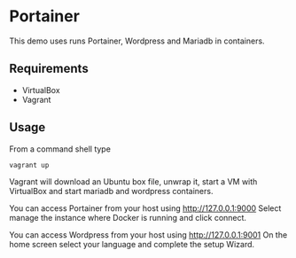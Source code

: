 Portainer
=========

This demo uses runs Portainer, Wordpress and Mariadb in containers.

## Requirements
* VirtualBox
* Vagrant

## Usage
From a command shell type 

```
vagrant up
```

Vagrant will download an Ubuntu box file, unwrap it, start a VM with VirtualBox and start mariadb and wordpress containers.

You can access Portainer from your host using http://127.0.0.1:9000
Select manage the instance where Docker is running and click connect.

You can access Wordpress from your host using http://127.0.0.1:9001
On the home screen select your language and complete the setup Wizard.
